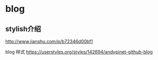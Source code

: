 # blog

## stylish介绍
http://www.jianshu.com/p/b72346d00bf1

blog 样式
https://userstyles.org/styles/142694/andypinet-github-blog
